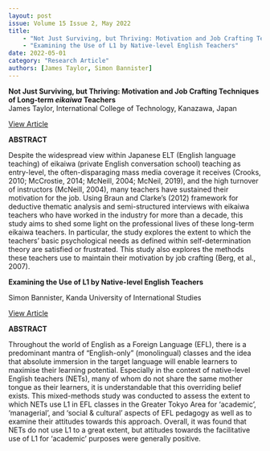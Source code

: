 ```yaml
---
layout: post
issue: Volume 15 Issue 2, May 2022
title: 
    - "Not Just Surviving, but Thriving: Motivation and Job Crafting Techniques of Long-term _eikaiwa_ Teachers"
    - "Examining the Use of L1 by Native-level English Teachers"
date: 2022-05-01
category: "Research Article"
authors: [James Taylor, Simon Bannister]
---
```


**Not Just Surviving, but Thriving: Motivation and Job Crafting Techniques of Long-term _eikaiwa_ Teachers**  
James Taylor, International College of Technology, Kanazawa, Japan

[View Article](http://www.issues.accentsasia.org/issues/15-2/taylor.pdf)

**ABSTRACT**

Despite the widespread view within Japanese ELT (English language teaching) of eikaiwa (private English conversation school) teaching as entry-level, the often-disparaging mass media coverage it receives (Crooks, 2010; McCrostie, 2014; McNeill, 2004; McNeil, 2019), and the high turnover of instructors (McNeill, 2004), many teachers have sustained their motivation for the job. Using Braun and Clarke’s (2012) framework for deductive thematic analysis and semi-structured interviews with eikaiwa teachers who have worked in the industry for more than a decade, this study aims to shed some light on the professional lives of these long-term eikaiwa teachers. In particular, the study explores the extent to which the teachers’ basic psychological needs as defined within self-determination theory are satisfied or frustrated. This study also explores the methods these teachers use to maintain their motivation by job crafting (Berg, et al., 2007).

**Examining the Use of L1 by Native-level English Teachers**

Simon Bannister, Kanda University of International Studies

[View Article](http://www.issues.accentsasia.org/issues/15-2/bannister.pdf)

**ABSTRACT**

Throughout the world of English as a Foreign Language (EFL), there is a predominant mantra of “English-only” (monolingual) classes and the idea that absolute immersion in the target language will enable learners to maximise their learning potential. Especially in the context of native-level English teachers (NETs), many of whom do not share the same mother tongue as their learners, it is understandable that this overriding belief exists. This mixed-methods study was conducted to assess the extent to which NETs use L1 in EFL classes in the Greater Tokyo Area for ‘academic’, ‘managerial’, and ‘social & cultural’ aspects of EFL pedagogy as well as to examine their attitudes towards this approach. Overall, it was found that NETs do not use L1 to a great extent, but attitudes towards the facilitative use of L1 for ‘academic’ purposes were generally positive.